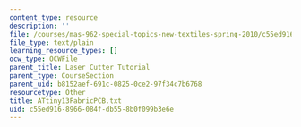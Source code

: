 ```yaml
---
content_type: resource
description: ''
file: /courses/mas-962-special-topics-new-textiles-spring-2010/c55ed9168966084fdb558b0f099b3e6e_ATtiny13FabricPCB.txt
file_type: text/plain
learning_resource_types: []
ocw_type: OCWFile
parent_title: Laser Cutter Tutorial
parent_type: CourseSection
parent_uid: b8152aef-691c-0825-0ce2-97f34c7b6768
resourcetype: Other
title: ATtiny13FabricPCB.txt
uid: c55ed916-8966-084f-db55-8b0f099b3e6e
---
```

